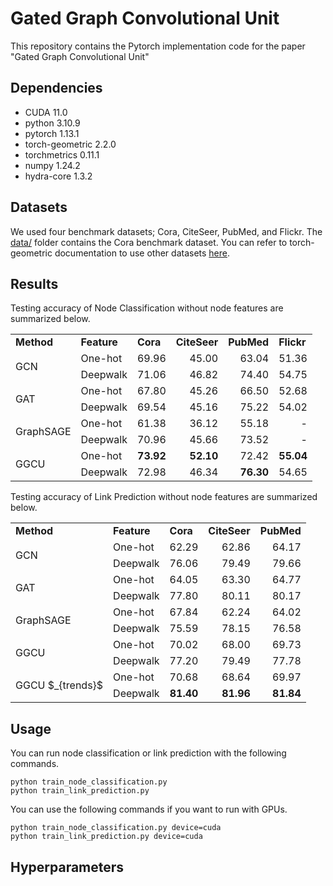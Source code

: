# Gated Graph Convolutional Unit
This repository contains the Pytorch implementation code for the paper "Gated Graph Convolutional Unit"

## Dependencies
- CUDA 11.0
- python 3.10.9
- pytorch 1.13.1
- torch-geometric 2.2.0
- torchmetrics 0.11.1
- numpy 1.24.2
- hydra-core 1.3.2

##  Datasets
We used four benchmark datasets; Cora, CiteSeer, PubMed, and Flickr. The [data/](https://github.com/dxlabskku/GGCU/tree/main/data) folder contains the Cora benchmark dataset. You can refer to torch-geometric documentation to use other datasets [here](https://pytorch-geometric.readthedocs.io/en/latest/modules/datasets.html).

## Results
Testing accuracy of Node Classification without node features are summarized below.

<table>
  <tr>
    <td><b>Method</b></td>
    <td><b>Feature</b></td>
    <td><b>Cora</b></td>
    <td><b>CiteSeer</b></td>
    <td><b>PubMed</b></td>
    <td><b>Flickr</b></td>
  </tr>
  <tr>
    <td rowspan="2">GCN</td>
    <td>One-hot</td>
    <td align="right">69.96</td>
    <td align="right">45.00</td>
    <td align="right">63.04</td>
    <td align="right">51.36</td>
  </tr>
  <tr>
    <td>Deepwalk</td>
    <td align="right">71.06</td>
    <td align="right">46.82</td>
    <td align="right">74.40</td>
    <td align="right">54.75</td>
  </tr>
  <tr>
    <td rowspan="2">GAT</td>
    <td>One-hot</td>
    <td align="right">67.80</td>
    <td align="right">45.26</td>
    <td align="right">66.50</td>
    <td align="right">52.68</td>
  </tr>
  <tr>
    <td>Deepwalk</td>
    <td align="right">69.54</td>
    <td align="right">45.16</td>
    <td align="right">75.22</td>
    <td align="right">54.02</td>
  </tr>
  <tr>
    <td rowspan="2">GraphSAGE</td>
    <td>One-hot</td>
    <td align="right">61.38</td>
    <td align="right">36.12</td>
    <td align="right">55.18</td>
    <td align="right">-</td>
  </tr>
  <tr>
    <td>Deepwalk</td>
    <td align="right">70.96</td>
    <td align="right">45.66</td>
    <td align="right">73.52</td>
    <td align="right">-</td>
  </tr>
  <tr>
    <td rowspan="2">GGCU</td>
    <td>One-hot</td>
    <td align="right"><b>73.92</b></td>
    <td align="right"><b>52.10</b></td>
    <td align="right">72.42</td>
    <td align="right"><b>55.04</b></td>
  </tr>
  <tr>
    <td>Deepwalk</td>
    <td align="right">72.98</td>
    <td align="right">46.34</td>
    <td align="right"><b>76.30</b></td>
    <td align="right">54.65</td>
  </tr>
</table>

Testing accuracy of Link Prediction without node features are summarized below.

<table>
  <tr>
    <td><b>Method</b></td>
    <td><b>Feature</b></td>
    <td><b>Cora</b></td>
    <td><b>CiteSeer</b></td>
    <td><b>PubMed</b></td>
  </tr>
  <tr>
    <td rowspan="2">GCN</td>
    <td>One-hot</td>
    <td align="right">62.29</td>
    <td align="right">62.86</td>
    <td align="right">64.17</td>
  </tr>
  <tr>
    <td>Deepwalk</td>
    <td align="right">76.06</td>
    <td align="right">79.49</td>
    <td align="right">79.66</td>
  </tr>
  <tr>
    <td rowspan="2">GAT</td>
    <td>One-hot</td>
    <td align="right">64.05</td>
    <td align="right">63.30</td>
    <td align="right">64.77</td>
  </tr>
  <tr>
    <td>Deepwalk</td>
    <td align="right">77.80</td>
    <td align="right">80.11</td>
    <td align="right">80.17</td>
  </tr>
  <tr>
    <td rowspan="2">GraphSAGE</td>
    <td>One-hot</td>
    <td align="right">67.84</td>
    <td align="right">62.24</td>
    <td align="right">64.02</td>
  </tr>
  <tr>
    <td>Deepwalk</td>
    <td align="right">75.59</td>
    <td align="right">78.15</td>
    <td align="right">76.58</td>
  </tr>
  <tr>
    <td rowspan="2">GGCU</td>
    <td>One-hot</td>
    <td align="right">70.02</td>
    <td align="right">68.00</td>
    <td align="right">69.73</td>
  </tr>
  <tr>
    <td>Deepwalk</td>
    <td align="right">77.20</td>
    <td align="right">79.49</td>
    <td align="right">77.78</td>
  </tr>
  <tr>
    <td rowspan="2">GGCU $_{trends}$</td>
    <td>One-hot</td>
    <td align="right">70.68</td>
    <td align="right">68.64</td>
    <td align="right">69.97</td>
  </tr>
  <tr>
    <td>Deepwalk</td>
    <td align="right"><b>81.40</b></td>
    <td align="right"><b>81.96</b></td>
    <td align="right"><b>81.84</b></td>
  </tr>
</table>

## Usage
You can run node classification or link prediction with the following commands.

```
python train_node_classification.py
python train_link_prediction.py
```

You can use the following commands if you want to run with GPUs.

```
python train_node_classification.py device=cuda
python train_link_prediction.py device=cuda
```

## Hyperparameters
